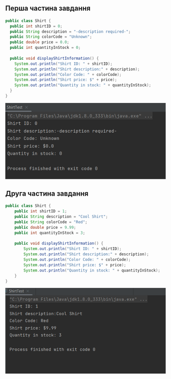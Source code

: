## Перша частина завдання
```Java
public class Shirt {
  public int shirtID = 0;
  public String description = "-description required-";
  public String colorCode = "Unknown";
  public double price = 0.0;
  public int quantityInStock = 0;
  
  public void displayShirtInformation() {
    System.out.println("Shirt ID: " + shirtID);
    System.out.println("Shirt description:" + description);
    System.out.println("Color Code: " + colorCode);
    System.out.println("Shirt price: $" + price);
    System.out.println("Quantity in stock: " + quantityInStock);
  }
}
```
![alt-текст](https://github.com/ppc-ntu-khpi/java-0-pOpovich69/blob/main/Solution/task1.1.png)

## Друга частина завдання
  
```Java
public class Shirt {
    public int shirtID = 1;
    public String description = "Cool Shirt";
    public String colorCode = "Red";
    public double price = 9.99;
    public int quantityInStock = 3;
    
    public void displayShirtInformation() {
        System.out.println("Shirt ID: " + shirtID);
        System.out.println("Shirt description:" + description);
        System.out.println("Color Code: " + colorCode);
        System.out.println("Shirt price: $" + price);
        System.out.println("Quantity in stock: " + quantityInStock);
    }
}
```
![alt-текст](https://github.com/ppc-ntu-khpi/java-0-pOpovich69/blob/main/Solution/task1.2.png)
